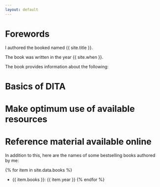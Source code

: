 ```yaml
---
layout: default
---
```


# Forewords

I authored the booked named {{ site.title }}.

The book was written in the year {{ site.when }}.

The book provides information about the following:

# Basics of DITA 
# Make optimum use of available resources
# Reference material available online

In addition to this, here are the names of some bestselling books authored by me:

{% for item in site.data.books %}
- {{ item.books }}: {{ item.year }}
{% endfor %}
 
  



